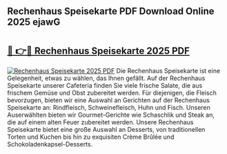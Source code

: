 ## Rechenhaus Speisekarte PDF Download Online 2025 ejawG

# <h2><a href="http://gccll4.nevu.top/?p=Rechenhaus+Speisekarte">🔗 👉🔴 Rechenhaus Speisekarte 2025 PDF</a></h2>

[![Rechenhaus Speisekarte 2025 PDF](https://i.imgur.com/dBaPXMq.png)](http://gccll4.nevu.top/?p=Rechenhaus+Speisekarte)
Die Rechenhaus Speisekarte ist eine Gelegenheit, etwas zu wählen, das Ihnen gefällt. Auf der Rechenhaus Speisekarte unserer Cafeteria finden Sie viele frische Salate, die aus frischem Gemüse und Obst zubereitet werden. Für diejenigen, die Fleisch bevorzugen, bieten wir eine Auswahl an Gerichten auf der Rechenhaus Speisekarte an: Rindfleisch, Schweinefleisch, Huhn und Fisch. Unseren Auserwählten bieten wir Gourmet-Gerichte wie Schaschlik und Steak an, die auf einem alten Feuer zubereitet werden. Unsere Rechenhaus Speisekarte bietet eine große Auswahl an Desserts, von traditionellen Torten und Kuchen bis hin zu exquisiten Crème Brûlée und Schokoladenkapsel-Desserts.
